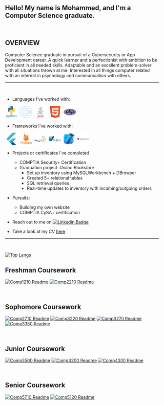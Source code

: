 ## Hello! My name is Mohammed, and I'm a Computer Science graduate.

<br>

## OVERVIEW
Computer Science graduate in pursuit of a Cybersecurity or App Development career. A quick learner and a perfectionist with ambition to be proficient in all needed skills. Adaptable and an excellent problem-solver with all situations thrown at me. Interested in all things computer related with an interest in psychology and communication with others.

---
<br>

- Languages I've worked with:
<div>
    <img src="https://github.com/devicons/devicon/blob/master/icons/python/python-original-wordmark.svg" title="Python" alt="py" width="40" height="40"/>&nbsp;
    <img src="https://github.com/devicons/devicon/blob/master/icons/cplusplus/cplusplus-line.svg"  title="Cplusplus" alt="C++" width="40" height="40"/>&nbsp;
    <img src="https://github.com/devicons/devicon/blob/master/icons/java/java-original-wordmark.svg" title="Java" alt="Java" width="40" height="40"/>&nbsp; 
    <img src="https://github.com/devicons/devicon/blob/master/icons/html5/html5-original.svg" title="HTML5" alt="HTML" width="40" height="40"/>&nbsp;
    <img src="https://github.com/devicons/devicon/blob/master/icons/php/php-original.svg" title="PHP" alt="PHP" width="40" height="40"/>&nbsp;
</div>



- Frameworks I've worked with:
<div>
    <img src="https://github.com/devicons/devicon/blob/master/icons/flutter/flutter-original.svg" title="Flutter" alt="Flutter" width="40" height="40"/>&nbsp;
    <img src="https://github.com/devicons/devicon/blob/master/icons/firebase/firebase-plain-wordmark.svg" title="Firebase" alt="Firebase" width="40" height="40"/>&nbsp;
    <img src="https://github.com/devicons/devicon/blob/master/icons/mysql/mysql-original-wordmark.svg" title="MySQL" alt="MySQL" width="40" height="40"/>&nbsp;
    <img src="https://github.com/devicons/devicon/blob/master/icons/sqlite/sqlite-original-wordmark.svg" title="SQLite" **alt="Sqlite" width="40" height="40"/>
    <img src="https://github.com/devicons/devicon/blob/master/icons/xcode/xcode-original.svg" title="Xcode"  alt="Xcode" width="40" height="40"/>&nbsp;
    <img src="https://github.com/devicons/devicon/blob/master/icons/visualstudio/visualstudio-plain-wordmark.svg" title="VisualStudio"  alt="VStudio" width="40" height="40"/>&nbsp;

</div>

- Projects or certificates I've completed
    - COMPTIA Security+ Certification
    - Graduation project:
         *Online Bookstore*
        * Set up inventory using MySQLWorkbench + DBrowser
        * Created 5+ relational tables
        * SQL retrieval queries
        * Real-time updates to inventory with incoming/outgoing orders

- Pursuits:
    - Building my own website 
    - COMPTIA CySA+ certification 
    

- Reach out to me on [![Linkedin Badge](https://img.shields.io/badge/LinkedIn-blue?logo=linkedin&logoColor=white&style=for-the-badge)](https://www.linkedin.com/in/mohammed-salaam-16b670245/)
- Take a look at my CV [here](https://github.com/MSalaam/MSalaam/blob/main/Mohammed%20Salaam%20CV.pdf)


---
<br>

[![Top Langs](https://github-readme-stats.vercel.app/api/top-langs/?username=MSalaam&layout=compact&theme=vision-friendly-dark)](https://github.com/anuraghazra/github-readme-stats)


## Freshman Coursework

[![Comp1210 Readme](https://github-readme-stats.vercel.app/api/pin/?username=MSalaam&repo=Comp1210&theme=transparent)](https://github.com/MSalaam/COMP1210)
[![Comp2210 Readme](https://github-readme-stats.vercel.app/api/pin/?username=MSalaam&repo=Comp2210&theme=transparent)](https://github.com/MSalaam/COMP2210)


<br>

## Sophomore Coursework

[![Comp2710 Readme](https://github-readme-stats.vercel.app/api/pin/?username=MSalaam&repo=Comp2710&theme=transparent)](https://github.com/MSalaam/COMP2710)
[![Comp3220 Readme](https://github-readme-stats.vercel.app/api/pin/?username=MSalaam&repo=Comp3220&theme=transparent)](https://github.com/MSalaam/COMP3220)
[![Comp3270 Readme](https://github-readme-stats.vercel.app/api/pin/?username=MSalaam&repo=Comp3270&theme=transparent)](https://github.com/MSalaam/COMP3270)
[![Comp3350 Readme](https://github-readme-stats.vercel.app/api/pin/?username=MSalaam&repo=Comp3350&theme=transparent)](https://github.com/MSalaam/COMP3350)


<br>

## Junior Coursework

[![Comp3500 Readme](https://github-readme-stats.vercel.app/api/pin/?username=MSalaam&repo=Comp3500&theme=transparent)](https://github.com/MSalaam/COMP3500)
[![Comp4200 Readme](https://github-readme-stats.vercel.app/api/pin/?username=MSalaam&repo=Comp4200&theme=transparent)](https://github.com/MSalaam/COMP4200)
[![Comp4300 Readme](https://github-readme-stats.vercel.app/api/pin/?username=MSalaam&repo=Comp4300&theme=transparent)](https://github.com/MSalaam/COMP4300)


<br>

## Senior Coursework

[![Comp5710 Readme](https://github-readme-stats.vercel.app/api/pin/?username=MSalaam&repo=Comp5710&theme=transparent)](https://github.com/MSalaam/COMP5710)
[![Comp5120 Readme](https://github-readme-stats.vercel.app/api/pin/?username=MSalaam&repo=Comp5120&theme=transparent)](https://github.com/MSalaam/COMP5120)